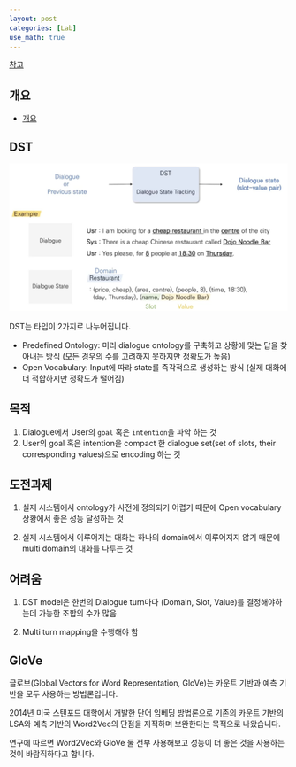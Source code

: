 ```yaml
---
layout: post
categories: [Lab]
use_math: true
---
```


[참고](https://www.notion.so/TRADE-47f74ea2ed134116bc9a089591a8ee60)

## 개요

- [개요](#개요)

## DST

![](../images/DST.png)

DST는 타입이 2가지로 나누어집니다.

- Predefined Ontology: 미리 dialogue ontology를 구축하고 상황에 맞는 답을 찾아내는 방식 (모든 경우의 수를 고려하지 못하지만 정확도가 높음)
- Open Vocabulary: Input에 따라 state를 즉각적으로 생성하는 방식 (실제 대화에 더 적합하지만 정확도가 떨어짐)

## 목적

1. Dialogue에서 User의 `goal` 혹은 `intention`을 파악 하는 것
2. User의 goal 혹은 intention을 compact 한 dialogue set(set of slots, their corresponding values)으로 encoding 하는 것

## 도전과제
1. 실제 시스템에서 ontology가 사전에 정의되기 어렵기 때문에 Open vocabulary 상황에서 좋은 성능 달성하는 것

2. 실제 시스템에서 이루어지는 대화는 하나의 domain에서 이루어지지 않기 때문에 multi domain의 대화를 다루는 것

## 어려움
1. DST model은 한번의 Dialogue turn마다 (Domain, Slot, Value)를 결정해야하는데 가능한 조합의 수가 많음

2. Multi turn mapping을 수행해야 함

## GloVe

글로브(Global Vectors for Word Representation, GloVe)는 카운트 기반과 예측 기반을 모두 사용하는 방법론입니다.

2014년 미국 스탠포드 대학에서 개발한 단어 임베딩 방법론으로 기존의 카운트 기반의 LSA와 예측 기반의 Word2Vec의 단점을 지적하며 보완한다는 목적으로 나왔습니다.

연구에 따르면 Word2Vec와 GloVe 둘 전부 사용해보고 성능이 더 좋은 것을 사용하는 것이 바람직하다고 합니다.
